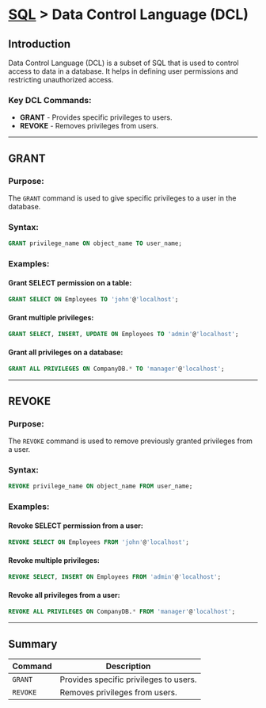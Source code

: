 # [SQL](../) > Data Control Language (DCL)

## Introduction
Data Control Language (DCL) is a subset of SQL that is used to control access to data in a database. It helps in defining user permissions and restricting unauthorized access.

### Key DCL Commands:
- **GRANT** - Provides specific privileges to users.
- **REVOKE** - Removes privileges from users.

---

## GRANT
### Purpose:
The `GRANT` command is used to give specific privileges to a user in the database.

### Syntax:
```sql
GRANT privilege_name ON object_name TO user_name;
```

### Examples:
#### Grant SELECT permission on a table:
```sql
GRANT SELECT ON Employees TO 'john'@'localhost';
```

#### Grant multiple privileges:
```sql
GRANT SELECT, INSERT, UPDATE ON Employees TO 'admin'@'localhost';
```

#### Grant all privileges on a database:
```sql
GRANT ALL PRIVILEGES ON CompanyDB.* TO 'manager'@'localhost';
```

---

## REVOKE
### Purpose:
The `REVOKE` command is used to remove previously granted privileges from a user.

### Syntax:
```sql
REVOKE privilege_name ON object_name FROM user_name;
```

### Examples:
#### Revoke SELECT permission from a user:
```sql
REVOKE SELECT ON Employees FROM 'john'@'localhost';
```

#### Revoke multiple privileges:
```sql
REVOKE SELECT, INSERT ON Employees FROM 'admin'@'localhost';
```

#### Revoke all privileges from a user:
```sql
REVOKE ALL PRIVILEGES ON CompanyDB.* FROM 'manager'@'localhost';
```

---

## Summary

| Command | Description |
|---------|-------------|
| `GRANT` | Provides specific privileges to users. |
| `REVOKE` | Removes privileges from users. |


